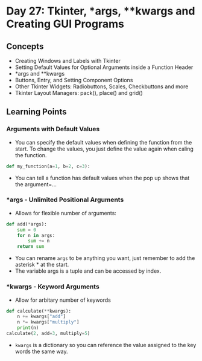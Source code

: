 # Day 27: Tkinter, *args, **kwargs and Creating GUI Programs
## Concepts
* Creating Windows and Labels with Tkinter
* Setting Default Values for Optional Arguments inside a Function Header
* *args and **kwargs
* Buttons, Entry, and Setting Component Options
* Other Tkinter Widgets: Radiobuttons, Scales, Checkbuttons and more
* Tkinter Layout Managers: pack(), place() and grid()
  
## Learning Points
### Arguments with Default Values
* You can specify the default values when defining the function from the start. To change the values, you just define the value again when caling the function.
``` python
def my_function(a=1, b=2, c=3): 
```
* You can tell a function has default values when the pop up shows that the argument=...

### *args - Unlimited Positional Arguments
* Allows for flexible number of arguments:
``` python
def add(*args):
    sum = 0
    for n in args:
        sum += n
    return sum
```
* You can rename ```args``` to be anything you want, just remember to add the asterisk * at the start.
* The variable args is a tuple and can be accessed by index.

### *kwargs - Keyword Arguments
* Allow for arbitary number of keywords
``` python
def calculate(**kwargs):
    n += kwargs["add"]
    n *= kwargs["multiply"]
    print(n)
calculate(2, add=3, multiply=5)
```
* ```kwargs``` is a dictionary so you can reference the value assigned to the key words the same way.
